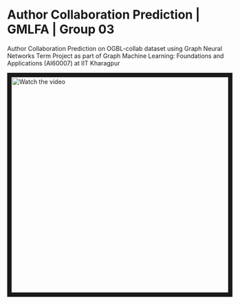 # Author Collaboration Prediction | GMLFA | Group 03
Author Collaboration Prediction on OGBL-collab dataset using Graph Neural Networks
Term Project as part of Graph Machine Learning: Foundations and Applications (AI60007) at IIT Kharagpur

<a href="http://www.youtube.com/watch?feature=player_embedded&v=Ez3O3AvK0hk" target="_blank">
 <img src="http://img.youtube.com/vi/Ez3O3AvK0hk/maxresdefault.jpg" alt="Watch the video" width="8000" height="500" border="10" />
</a>
